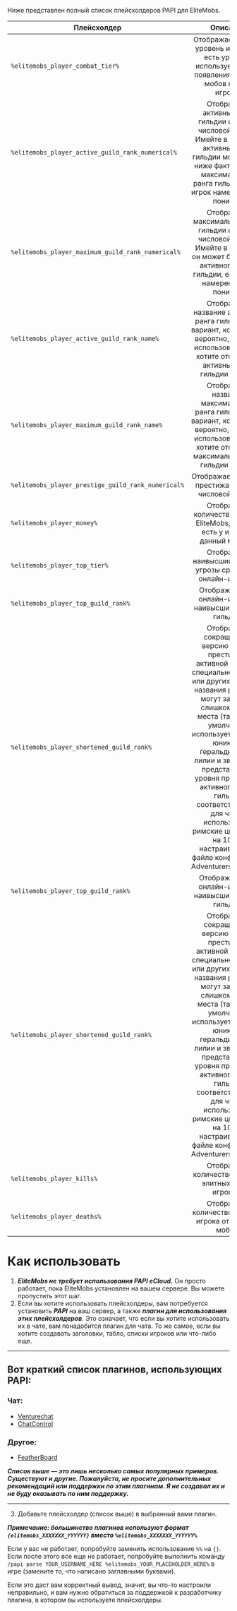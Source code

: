 Ниже представлен полный список плейсхолдеров PAPI для EliteMobs.

| Плейсхолдер | Описание |
|-------------|:-----------:|
| `%elitemobs_player_combat_tier%`         |     Отображает боевой уровень игрока, то есть уровень, используемый для появления элитных мобов вокруг игрока.     |
| `%elitemobs_player_active_guild_rank_numerical%`         |     Отображает активный ранг гильдии игрока в числовой форме. Имейте в виду, что активный ранг гильдии может быть ниже фактического максимального ранга гильдии, если игрок намеренно его понизил.     |
| `%elitemobs_player_maximum_guild_rank_numerical%`         |     Отображает максимальный ранг гильдии игрока в числовой форме. Имейте в виду, что он может быть выше активного ранга гильдии, если игрок намеренно его понизил.     |
| `%elitemobs_player_active_guild_rank_name%`         |     Отображает название активного ранга гильдии. Это вариант, который вы, вероятно, захотите использовать, если хотите отобразить активный ранг гильдии игрока.     |
| `%elitemobs_player_maximum_guild_rank_name%`         |     Отображает название максимального ранга гильдии. Это вариант, который вы, вероятно, захотите использовать, если хотите отобразить максимальный ранг гильдии игрока.     |
| `%elitemobs_player_prestige_guild_rank_numerical%`         |     Отображает уровень престижа игрока в числовой форме.     |
| `%elitemobs_player_money%`         |     Отображает количество валюты EliteMobs, которое есть у игрока в данный момент.     |
| `%elitemobs_player_top_tier%`         |     Отображает наивысший уровень угрозы среди всех онлайн-игроков.     |
| `%elitemobs_player_top_guild_rank%`         |     Отображает имя онлайн-игрока с наивысшим рангом гильдии.     |
| `%elitemobs_player_shortened_guild_rank%`         |     Отображает сокращенную версию рангов престижа и активной гильдии, специально для чата или других мест, где названия рангов не могут занимать слишком много места (табло). По умолчанию использует символы юникода геральдической лилии и звезды для представления уровня престижа и активного ранга гильдии соответственно, а для чисел используются римские цифры. Это на 100% настраивается в файле конфигурации AdventurersGuild.yml.     |
| `%elitemobs_player_top_guild_rank%`         |     Отображает имя онлайн-игрока с наивысшим рангом гильдии.     |
| `%elitemobs_player_shortened_guild_rank%`         |     Отображает сокращенную версию рангов престижа и активной гильдии, специально для чата или других мест, где названия рангов не могут занимать слишком много места (табло). По умолчанию использует символы юникода геральдической лилии и звезды для представления уровня престижа и активного ранга гильдии соответственно, а для чисел используются римские цифры. Это на 100% настраивается в файле конфигурации AdventurersGuild.yml.     |
| `%elitemobs_player_kills%`         |     Отображает количество убийств элитных мобов игроком.     |
| `%elitemobs_player_deaths%`         |     Отображает количество смертей игрока от элитных мобов.     |

# Как использовать

1) ***EliteMobs не требует использования PAPI eCloud.*** Он просто работает, пока EliteMobs установлен на вашем сервере. Вы можете пропустить этот шаг.
2) Если вы хотите использовать плейсхолдеры, вам потребуется установить ***PAPI*** на ваш сервер, а также ***плагин для использования этих плейсхолдеров***. Это означает, что если вы хотите использовать их в чате, вам понадобится плагин для чата. То же самое, если вы хотите создавать заголовки, табло, списки игроков или что-либо еще.

-----

## Вот краткий список плагинов, использующих PAPI:
### Чат:
- [Venturechat](https://www.spigotmc.org/resources/venturechat.771/)
- [ChatControl](https://www.spigotmc.org/resources/chatcontrol%E2%84%A2-the-ultimate-chat-plugin-500-000-downloads-1-2-5-1-16-4.271/)
### Другое:
- [FeatherBoard](https://www.spigotmc.org/resources/featherboard.2691/)

***Список выше — это лишь несколько самых популярных примеров. Существуют и другие. Пожалуйста, не просите дополнительных рекомендаций или поддержки по этим плагинам. Я не создавал их и не буду оказывать по ним поддержку.***

-----

3) Добавьте плейсхолдер (список выше) в выбранный вами плагин.

***Примечание: большинство плагинов используют формат `{elitemobs_XXXXXXX_YYYYYY}` вместо `%elitemobs_XXXXXXX_YYYYYY%`***

Если у вас не работает, попробуйте заменить использование `%%` на `{}`. Если после этого все еще не работает, попробуйте выполнить команду `/papi parse YOUR_USERNAME_HERE %elitemobs_YOUR_PLACEHOLDER_HERE%` в игре (замените то, что написано заглавными буквами).

Если это даст вам корректный вывод, значит, вы что-то настроили неправильно, и вам нужно обратиться за поддержкой к разработчику плагина, в котором вы используете плейсхолдеры.